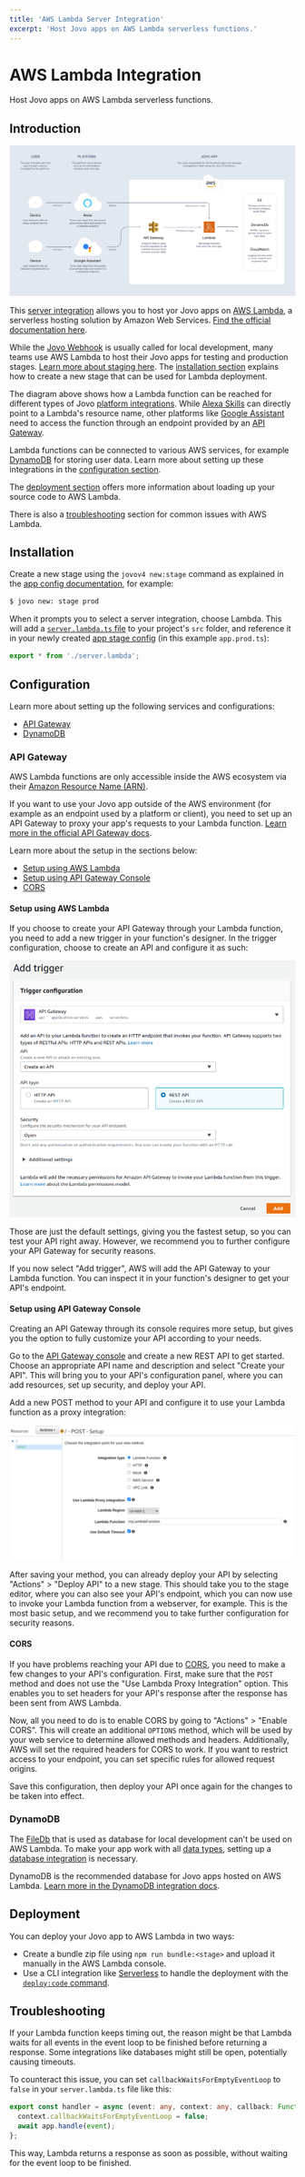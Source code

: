 ```yaml
---
title: 'AWS Lambda Server Integration'
excerpt: 'Host Jovo apps on AWS Lambda serverless functions.'
---
```


# AWS Lambda Integration

Host Jovo apps on AWS Lambda serverless functions.

## Introduction

![Jovo Alexa Skill and Google Action hosted on AWS Lambda](./img/jovo-diagram-lambda.png)

This [server integration](https://www.jovo.tech/docs/server) allows you to host yor Jovo apps on [AWS Lambda](https://aws.amazon.com/lambda/), a serverless hosting solution by Amazon Web Services. [Find the official documentation here](http://docs.aws.amazon.com/lambda/latest/dg/welcome.html).

While the [Jovo Webhook](https://www.jovo.tech/docs/webhook) is usually called for local development, many teams use AWS Lambda to host their Jovo apps for testing and production stages. [Learn more about staging here](https://www.jovo.tech/docs/staging). The [installation section](#installation) explains how to create a new stage that can be used for Lambda deployment.

The diagram above shows how a Lambda function can be reached for different types of Jovo [platform integrations](https://www.jovo.tech/docs/platforms). While [Alexa Skills](https://www.jovo.tech/marketplace/platform-alexa) can directly point to a Lambda's resource name, other platforms like [Google Assistant](https://www.jovo.tech/marketplace/platform-googleassistant) need to access the function through an endpoint provided by an [API Gateway](#api-gateway).

Lambda functions can be connected to various AWS services, for example [DynamoDB](#dynamodb) for storing user data. Learn more about setting up these integrations in the [configuration section](#configuration).

The [deployment section](#deployment) offers more information about loading up your source code to AWS Lambda.

There is also a [troubleshooting](#troubleshooting) section for common issues with AWS Lambda.

## Installation

Create a new stage using the `jovov4 new:stage` command as explained in the [app config documentation](https://www.jovo.tech/docs/app-config#staging), for example:

```sh
$ jovo new: stage prod
```

When it prompts you to select a server integration, choose Lambda. This will add a [`server.lambda.ts` file](https://github.com/jovotech/jovo-framework/blob/v4/latest/integrations/server-lambda/boilerplate/server.lambda.ts) to your project's `src` folder, and reference it in your newly created [app stage config](https://www.jovo.tech/docs/app-config#staging) (in this example `app.prod.ts`):

```typescript
export * from './server.lambda';
```

## Configuration

Learn more about setting up the following services and configurations:

- [API Gateway](#api-gateway)
- [DynamoDB](#dynamodb)

### API Gateway

AWS Lambda functions are only accessible inside the AWS ecosystem via their [Amazon Resource Name (ARN)](https://docs.aws.amazon.com/general/latest/gr/aws-arns-and-namespaces.html).

If you want to use your Jovo app outside of the AWS environment (for example as an endpoint used by a platform or client), you need to set up an API Gateway to proxy your app's requests to your Lambda function. [Learn more in the official API Gateway docs](https://aws.amazon.com/api-gateway/).

Learn more about the setup in the sections below:

- [Setup using AWS Lambda](#setup-using-aws-lambda)
- [Setup using API Gateway Console](#setup-using-api-gateway-console)
- [CORS](#cors)

#### Setup using AWS Lambda

If you choose to create your API Gateway through your Lambda function, you need to add a new trigger in your function's designer. In the trigger configuration, choose to create an API and configure it as such:

![API Gateway Configuration on AWS Lambda](./img/jovo-aws-lambda-api-gateway-config.png)

Those are just the default settings, giving you the fastest setup, so you can test your API right away. However, we recommend you to further configure your API Gateway for security reasons.

If you now select "Add trigger", AWS will add the API Gateway to your Lambda function. You can inspect it in your function's designer to get your API's endpoint.

#### Setup using API Gateway Console

Creating an API Gateway through its console requires more setup, but gives you the option to fully customize your API according to your needs.

Go to the [API Gateway console](console.aws.amazon.com/apigateway) and create a new REST API to get started. Choose an appropriate API name and description and select "Create your API". This will bring you to your API's configuration panel, where you can add resources, set up security, and deploy your API.

Add a new POST method to your API and configure it to use your Lambda function as a proxy integration:

![API Gateway POST Configuration](./img/jovo-api-gateway-method-config.png)

After saving your method, you can already deploy your API by selecting "Actions" > "Deploy API" to a new stage. This should take you to the stage editor, where you can also see your API's endpoint, which you can now use to invoke your Lambda function from a webserver, for example. This is the most basic setup, and we recommend you to take further configuration for security reasons.

#### CORS

If you have problems reaching your API due to [CORS](https://developer.mozilla.org/en-US/docs/Web/HTTP/CORS), you need to make a few changes to your API's configuration. First, make sure that the `POST` method and does not use the "Use Lambda Proxy Integration" option. This enables you to set headers for your API's response after the response has been sent from AWS Lambda.

Now, all you need to do is to enable CORS by going to "Actions" > "Enable CORS". This will create an additional `OPTIONS` method, which will be used by your web service to determine allowed methods and headers. Additionally, AWS will set the required headers for CORS to work. If you want to restrict access to your endpoint, you can set specific rules for allowed request origins.

Save this configuration, then deploy your API once again for the changes to be taken into effect.

### DynamoDB

The [FileDb](https://www.jovo.tech/marketplace/db-filedb) that is used as database for local development can't be used on AWS Lambda. To make your app work with all [data types](https://www.jovo.tech/docs/data), setting up a [database integration](https://www.jovo.tech/docs/databases) is necessary.

DynamoDB is the recommended database for Jovo apps hosted on AWS Lambda. [Learn more in the DynamoDB integration docs](https://www.jovo.tech/marketplace/db-dynamodb).

## Deployment

You can deploy your Jovo app to AWS Lambda in two ways:

- Create a bundle zip file using `npm run bundle:<stage>` and upload it manually in the AWS Lambda console.
- Use a CLI integration like [Serverless](https://www.jovo.tech/marketplace/target-serverless) to handle the deployment with the [`deploy:code` command](https://www.jovo.tech/docs/deploy-command#deploy-code).

## Troubleshooting

If your Lambda function keeps timing out, the reason might be that Lambda waits for all events in the event loop to be finished before returning a response. Some integrations like databases might still be open, potentially causing timeouts.

To counteract this issue, you can set `callbackWaitsForEmptyEventLoop` to `false` in your `server.lambda.ts` file like this:

```typescript
export const handler = async (event: any, context: any, callback: Function) => {
  context.callbackWaitsForEmptyEventLoop = false;
  await app.handle(event);
};
```

This way, Lambda returns a response as soon as possible, without waiting for the event loop to be finished.
